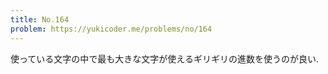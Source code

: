 ```yaml
---
title: No.164
problem: https://yukicoder.me/problems/no/164
---
```

使っている文字の中で最も大きな文字が使えるギリギリの進数を使うのが良い.
